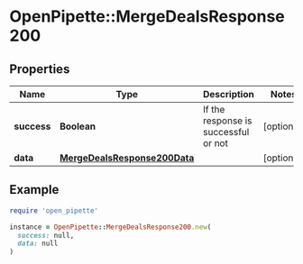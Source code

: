 # OpenPipette::MergeDealsResponse200

## Properties

| Name | Type | Description | Notes |
| ---- | ---- | ----------- | ----- |
| **success** | **Boolean** | If the response is successful or not | [optional] |
| **data** | [**MergeDealsResponse200Data**](MergeDealsResponse200Data.md) |  | [optional] |

## Example

```ruby
require 'open_pipette'

instance = OpenPipette::MergeDealsResponse200.new(
  success: null,
  data: null
)
```

